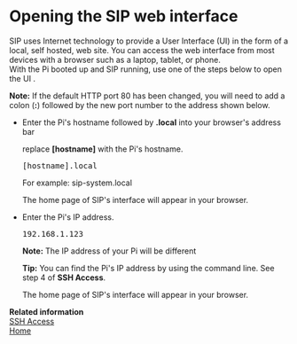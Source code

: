 # Opening the SIP web interface

SIP uses Internet technology to provide a User Interface (UI) in the form of a local, self hosted, web site. You can access the web interface from most devices with a browser such as a laptop, tablet, or phone.  
With the Pi booted up and SIP running, use one of the steps below to open the UI .

**Note:**
If the default HTTP port 80 has been changed, you will need to add a colon (**:**) followed by the new port number to the address shown below.

-   Enter the Pi's hostname followed by **.local** into your browser's address bar

    replace **[hostname]** with the Pi's hostname.

    <pre>[hostname].local</pre>  
    For example: sip-system.local

    The home page of SIP's interface will appear in your browser.

-   Enter the Pi's IP address.

    <pre>192.168.1.123</pre>

    **Note:** The IP address of your Pi will be different

    **Tip:**
    You can find the Pi's IP address by using the command line. See step 4 of **SSH Access**.

    The home page of SIP's interface will appear in your browser.


**Related information**  
[SSH Access](ssh_access)  
[Home](Home)


